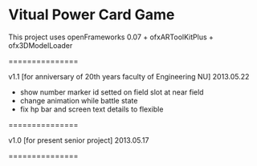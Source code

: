 Vitual Power Card Game
===============

This project uses openFrameworks 0.07 + ofxARToolKitPlus + ofx3DModelLoader

===============


v1.1 [for anniversary of 20th years faculty of Engineering NU]
2013.05.22
- show number marker id setted on field slot at near field 
- change animation while battle state
- fix hp bar and screen text details to flexible

===============

v1.0 [for present senior project]
2013.05.17

===============
